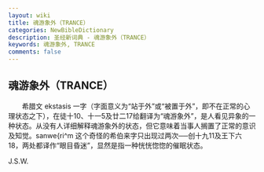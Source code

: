 ```yaml
---
layout: wiki
title: 魂游象外（TRANCE）
categories: NewBibleDictionary
description: 圣经新词典 - 魂游象外（TRANCE）
keywords: 魂游象外, TRANCE
comments: false
---
```


## 魂游象外（TRANCE）

　　希腊文 ekstasis 一字（字面意义为“站于外”或“被置于外”，即不在正常的心理状态之下），在徒十10、十一5及廿二17给翻译为“魂游象外”，是人看见异象的一种状态。从没有人详细解释魂游象外的状态，但它意味着当事人搁置了正常的意识及知觉。sanwe{ri^m 这个奇怪的希伯来字只出现过两次──创十九11及王下六18，两处都译作“眼目昏迷”，显然是指一种恍恍惚惚的催眠状态。

J.S.W.








